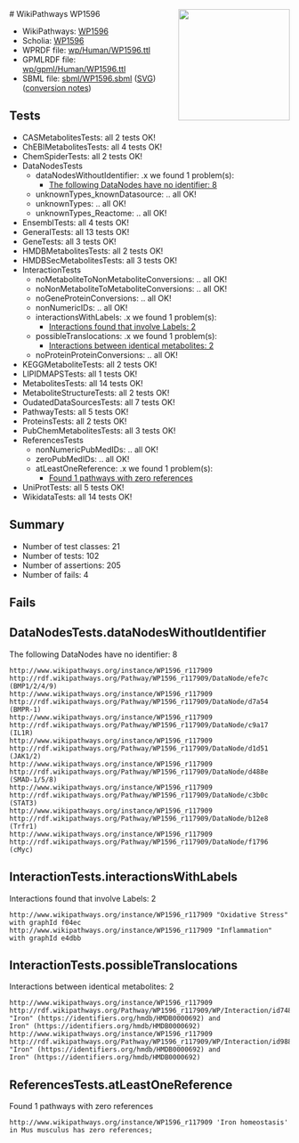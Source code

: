 <img style="float: right; width: 200px" src="../logo.png" />
# WikiPathways WP1596

* WikiPathways: [WP1596](https://identifiers.org/wikipathways:WP1596)
* Scholia: [WP1596](https://scholia.toolforge.org/wikipathways/WP1596)
* WPRDF file: [wp/Human/WP1596.ttl](../wp/Human/WP1596.ttl)
* GPMLRDF file: [wp/gpml/Human/WP1596.ttl](../wp/gpml/Human/WP1596.ttl)
* SBML file: [sbml/WP1596.sbml](../sbml/WP1596.sbml) ([SVG](../sbml/WP1596.svg)) ([conversion notes](../sbml/WP1596.txt))

## Tests
* CASMetabolitesTests: all 2 tests OK!
* ChEBIMetabolitesTests: all 4 tests OK!
* ChemSpiderTests: all 2 tests OK!
* DataNodesTests
    * dataNodesWithoutIdentifier: .x we found 1 problem(s):
        * [The following DataNodes have no identifier: 8](#d2d32fa7)
    * unknownTypes_knownDatasource: .. all OK!
    * unknownTypes: .. all OK!
    * unknownTypes_Reactome: .. all OK!
* EnsemblTests: all 4 tests OK!
* GeneralTests: all 13 tests OK!
* GeneTests: all 3 tests OK!
* HMDBMetabolitesTests: all 2 tests OK!
* HMDBSecMetabolitesTests: all 3 tests OK!
* InteractionTests
    * noMetaboliteToNonMetaboliteConversions: .. all OK!
    * noNonMetaboliteToMetaboliteConversions: .. all OK!
    * noGeneProteinConversions: .. all OK!
    * nonNumericIDs: .. all OK!
    * interactionsWithLabels: .x we found 1 problem(s):
        * [Interactions found that involve Labels: 2](#630d2679)
    * possibleTranslocations: .x we found 1 problem(s):
        * [Interactions between identical metabolites: 2](#d59038c5)
    * noProteinProteinConversions: .. all OK!
* KEGGMetaboliteTests: all 2 tests OK!
* LIPIDMAPSTests: all 1 tests OK!
* MetabolitesTests: all 14 tests OK!
* MetaboliteStructureTests: all 2 tests OK!
* OudatedDataSourcesTests: all 7 tests OK!
* PathwayTests: all 5 tests OK!
* ProteinsTests: all 2 tests OK!
* PubChemMetabolitesTests: all 3 tests OK!
* ReferencesTests
    * nonNumericPubMedIDs: .. all OK!
    * zeroPubMedIDs: .. all OK!
    * atLeastOneReference: .x we found 1 problem(s):
        * [Found 1 pathways with zero references](#35eb778e)
* UniProtTests: all 5 tests OK!
* WikidataTests: all 14 tests OK!


## Summary

* Number of test classes: 21
* Number of tests: 102
* Number of assertions: 205
* Number of fails: 4

## Fails

<a name="d2d32fa7" />

## DataNodesTests.dataNodesWithoutIdentifier

The following DataNodes have no identifier: 8
```
http://www.wikipathways.org/instance/WP1596_r117909 http://rdf.wikipathways.org/Pathway/WP1596_r117909/DataNode/efe7c (BMP1/2/4/9)
http://www.wikipathways.org/instance/WP1596_r117909 http://rdf.wikipathways.org/Pathway/WP1596_r117909/DataNode/d7a54 (BMPR-1)
http://www.wikipathways.org/instance/WP1596_r117909 http://rdf.wikipathways.org/Pathway/WP1596_r117909/DataNode/c9a17 (IL1R)
http://www.wikipathways.org/instance/WP1596_r117909 http://rdf.wikipathways.org/Pathway/WP1596_r117909/DataNode/d1d51 (JAK1/2)
http://www.wikipathways.org/instance/WP1596_r117909 http://rdf.wikipathways.org/Pathway/WP1596_r117909/DataNode/d488e (SMAD-1/5/8)
http://www.wikipathways.org/instance/WP1596_r117909 http://rdf.wikipathways.org/Pathway/WP1596_r117909/DataNode/c3b0c (STAT3)
http://www.wikipathways.org/instance/WP1596_r117909 http://rdf.wikipathways.org/Pathway/WP1596_r117909/DataNode/b12e8 (Trfr1)
http://www.wikipathways.org/instance/WP1596_r117909 http://rdf.wikipathways.org/Pathway/WP1596_r117909/DataNode/f1796 (cMyc)
```

<a name="630d2679" />

## InteractionTests.interactionsWithLabels

Interactions found that involve Labels: 2
```
http://www.wikipathways.org/instance/WP1596_r117909 "Oxidative Stress" with graphId f04ec
http://www.wikipathways.org/instance/WP1596_r117909 "Inflammation" with graphId e4dbb
```

<a name="d59038c5" />

## InteractionTests.possibleTranslocations

Interactions between identical metabolites: 2
```
http://www.wikipathways.org/instance/WP1596_r117909 http://rdf.wikipathways.org/Pathway/WP1596_r117909/WP/Interaction/id748d82f "Iron" (https://identifiers.org/hmdb/HMDB0000692) and 
Iron" (https://identifiers.org/hmdb/HMDB0000692)
http://www.wikipathways.org/instance/WP1596_r117909 http://rdf.wikipathways.org/Pathway/WP1596_r117909/WP/Interaction/id988524b3 "Iron" (https://identifiers.org/hmdb/HMDB0000692) and 
Iron" (https://identifiers.org/hmdb/HMDB0000692)
```

<a name="35eb778e" />

## ReferencesTests.atLeastOneReference

Found 1 pathways with zero references
```
http://www.wikipathways.org/instance/WP1596_r117909 'Iron homeostasis' in Mus musculus has zero references; 
```


